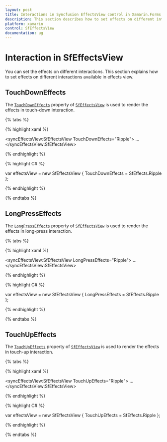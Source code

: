 ```yaml
---
layout: post
title: Interactions in Syncfusion EffectsView control in Xamarin.Forms
description: This section describes how to set effects on different interactions in Syncfusion EffectsView in Xamarin.Forms.
platform: xamarin
control: SfEffectsView
documentation: ug
---
```


# Interaction in SfEffectsView

You can set the effects on different interactions. This section explains how to set effects on different interactions available in effects view.

## TouchDownEffects

The [`TouchDownEffects`](https://help.syncfusion.com/cr/xamarin/Syncfusion.XForms.EffectsView.SfEffectsView.html#Syncfusion_XForms_EffectsView_SfEffectsView_TouchDownEffects) property of [`SfEffectsView`](https://help.syncfusion.com/cr/xamarin/Syncfusion.XForms.EffectsView.SfEffectsView.html) is used to render the effects in touch-down interaction.

{% tabs %} 

{% highlight xaml %} 

<syncEffectsView:SfEffectsView TouchDownEffects="Ripple">
    ...
</syncEffectsView:SfEffectsView>

{% endhighlight %}

{% highlight C# %} 

var effectsView = new SfEffectsView
{
    TouchDownEffects = SfEffects.Ripple
};

{% endhighlight %}

{% endtabs %}

## LongPressEffects

The [`LongPressEffects`](https://help.syncfusion.com/cr/xamarin/Syncfusion.XForms.EffectsView.SfEffectsView.html#Syncfusion_XForms_EffectsView_SfEffectsView_LongPressEffects) property of [`SfEffectsView`](https://help.syncfusion.com/cr/xamarin/Syncfusion.XForms.EffectsView.SfEffectsView.html) is used to render the effects in long-press interaction.

{% tabs %} 

{% highlight xaml %} 

<syncEffectsView:SfEffectsView LongPressEffects="Ripple">
    ...
</syncEffectsView:SfEffectsView>

{% endhighlight %}

{% highlight C# %} 

var effectsView = new SfEffectsView
{
    LongPressEffects = SfEffects.Ripple
};

{% endhighlight %}

{% endtabs %}

## TouchUpEffects

The [`TouchUpEffects`](https://help.syncfusion.com/cr/xamarin/Syncfusion.XForms.EffectsView.SfEffectsView.html#Syncfusion_XForms_EffectsView_SfEffectsView_TouchUpEffects) property of [`SfEffectsView`](https://help.syncfusion.com/cr/xamarin/Syncfusion.XForms.EffectsView.SfEffectsView.html) is used to render the effects in touch-up interaction.

{% tabs %} 

{% highlight xaml %} 

<syncEffectsView:SfEffectsView TouchUpEffects="Ripple">
    ...
</syncEffectsView:SfEffectsView>

{% endhighlight %}

{% highlight C# %} 

var effectsView = new SfEffectsView
{
    TouchUpEffects = SfEffects.Ripple
};

{% endhighlight %}

{% endtabs %}
